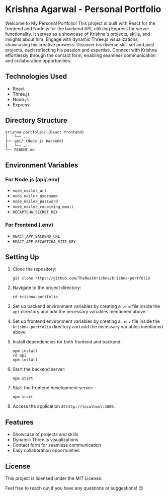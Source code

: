 <h1>Krishna Agarwal - Personal Portfolio</h1><p>Welcome to My Personal Portfolio! This project is built with React for the frontend and Node.js for the backend API, utilizing Express for server functionality. It serves as a showcase of Krishna's projects, skills, and insights about him. Engage with dynamic Three.js visualizations, showcasing his creative prowess. Discover his diverse skill set and past projects, each reflecting his passion and expertise. Connect with Krishna effortlessly through the contact form, enabling seamless communication and collaboration opportunities.</p><h2>Technologies Used</h2><ul><li>React</li><li>Three.js</li><li>Node.js</li><li>Express</li></ul><h2>Directory Structure</h2><pre><div class="dark bg-gray-950 rounded-md"><div class="flex items-center relative text-token-text-secondary bg-token-main-surface-secondary px-4 py-2 text-xs font-sans justify-between rounded-t-md"></div><div class="p-4 overflow-y-auto"><code class="!whitespace-pre hljs language-scss">krishna-portfolio/ (React frontend)
│   └── ...
├── api/ (Node.js backend)
│   └── ...
└── README<span class="hljs-selector-class">.md</span>
</code></div></div></pre><h2>Environment Variables</h2><h3>For Node.js (api/.env)</h3><ul><li><code>node_mailer_url</code></li><li><code>node_mailer_username</code></li><li><code>node_mailer_password</code></li><li><code>node_mailer_receiving_email</code></li><li><code>RECAPTCHA_SECRET_KEY</code></li></ul><h3>For Frontend (.env)</h3><ul><li><code>REACT_APP_BACKEND_URL</code></li><li><code>REACT_APP_RECAPTCHA_SITE_KEY</code></li></ul><h2>Setting Up</h2><ol><li><p>Clone the repository:</p><pre><div class="dark bg-gray-950 rounded-md"><div class="flex items-center relative text-token-text-secondary bg-token-main-surface-secondary px-4 py-2 text-xs font-sans justify-between rounded-t-md"></div><div class="p-4 overflow-y-auto"><code class="!whitespace-pre hljs language-bash">git <span class="hljs-built_in">clone</span> https://github.com/TheRealKrishna/krishna-portfolio
</code></div></div></pre></li><li><p>Navigate to the project directory:</p><pre><div class="dark bg-gray-950 rounded-md"><div class="flex items-center relative text-token-text-secondary bg-token-main-surface-secondary px-4 py-2 text-xs font-sans justify-between rounded-t-md"></div><div class="p-4 overflow-y-auto"><code class="!whitespace-pre hljs language-bash"><span class="hljs-built_in">cd</span> krishna-portfolio
</code></div></div></pre></li><li><p>Set up backend environment variables by creating a <code>.env</code> file inside the <code>api</code> directory and add the necessary variables mentioned above.</p></li><li><p>Set up frontend environment variables by creating a <code>.env</code> file inside the <code>krishna-portfolio</code> directory and add the necessary variables mentioned above.</p></li><li><p>Install dependencies for both frontend and backend:</p><pre><div class="dark bg-gray-950 rounded-md"><div class="p-4 overflow-y-auto"><code class="!whitespace-pre hljs language-bash">npm install
<span class="hljs-built_in">cd</span> api
npm install
</code></div></div></pre></li><li><p>Start the backend server:</p><pre><div class="dark bg-gray-950 rounded-md"><div class="flex items-center relative text-token-text-secondary bg-token-main-surface-secondary px-4 py-2 text-xs font-sans justify-between rounded-t-md"></div><div class="p-4 overflow-y-auto"><code class="!whitespace-pre hljs language-sql">npm <span class="hljs-keyword">start</span>
</code></div></div></pre></li><li><p>Start the frontend development server:</p><pre><div class="dark bg-gray-950 rounded-md"><div class="flex items-center relative text-token-text-secondary bg-token-main-surface-secondary px-4 py-2 text-xs font-sans justify-between rounded-t-md"></div><div class="p-4 overflow-y-auto"><code class="!whitespace-pre hljs language-sql">npm <span class="hljs-keyword">start</span>
</code></div></div></pre></li><li><p>Access the application at <code>http://localhost:3000</code>.</p></li></ol><h2>Features</h2><ul><li>Showcase of projects and skills</li><li>Dynamic Three.js visualizations</li><li>Contact form for seamless communication</li><li>Easy collaboration opportunities</li></ul><h2>License</h2><p>This project is licensed under the <a target="_new">MIT License</a>.</p><p>Feel free to reach out if you have any questions or suggestions! 😊</p>